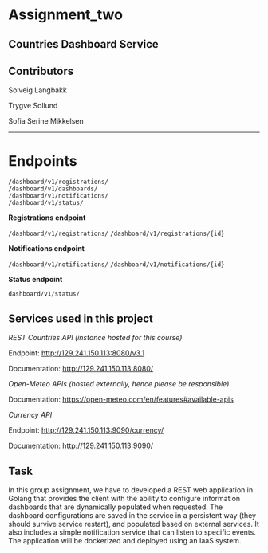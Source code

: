 # Assignment_two

## Countries Dashboard Service

## Contributors
Solveig Langbakk

Trygve Sollund

Sofia Serine Mikkelsen
***

# Endpoints

```
/dashboard/v1/registrations/
/dashboard/v1/dashboards/
/dashboard/v1/notifications/
/dashboard/v1/status/
```

**Registrations endpoint**

```/dashboard/v1/registrations/```
```/dashboard/v1/registrations/{id}```

**Notifications endpoint**

```/dashboard/v1/notifications/```
```/dashboard/v1/notifications/{id}```

**Status endpoint**

```dashboard/v1/status/```

## Services used in this project

*REST Countries API (instance hosted for this course)*

Endpoint: http://129.241.150.113:8080/v3.1

Documentation: http://129.241.150.113:8080/

*Open-Meteo APIs (hosted externally, hence please be responsible)*

Documentation: https://open-meteo.com/en/features#available-apis

*Currency API*

Endpoint: http://129.241.150.113:9090/currency/

Documentation: http://129.241.150.113:9090/

## Task
In this group assignment, we have to developed a REST web application in Golang 
that provides the client with the ability to configure information dashboards that 
are dynamically populated when requested. The dashboard configurations are saved in 
the service in a persistent way (they should survive service restart),
and populated based on external services. It also includes a simple notification 
service that can listen to specific events. The application will be dockerized and 
deployed using an IaaS system.
